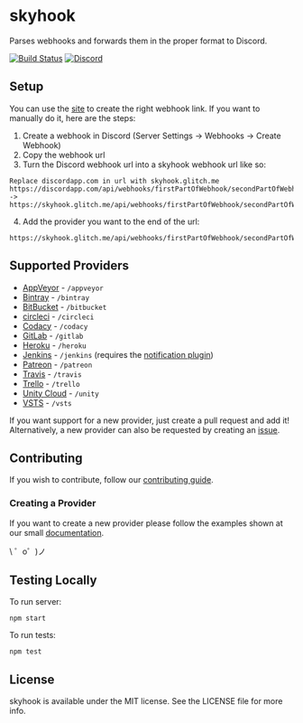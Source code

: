 # skyhook
Parses webhooks and forwards them in the proper format to Discord.

[![Build Status](https://travis-ci.org/Commit451/skyhook.svg?branch=master)](https://travis-ci.org/Commit451/skyhook) [![Discord](https://discordapp.com/api/guilds/303595820345851905/widget.png)](https://discord.gg/js7wD7p)

## Setup
You can use the [site](https://skyhook.glitch.me/) to create the right webhook link. If you want to manually do it, here are the steps:
1. Create a webhook in Discord (Server Settings -> Webhooks -> Create Webhook)
2. Copy the webhook url
3. Turn the Discord webhook url into a skyhook webhook url like so:
```
Replace discordapp.com in url with skyhook.glitch.me
https://discordapp.com/api/webhooks/firstPartOfWebhook/secondPartOfWebhook
->
https://skyhook.glitch.me/api/webhooks/firstPartOfWebhook/secondPartOfWebhook
```
4. Add the provider you want to the end of the url:
```
https://skyhook.glitch.me/api/webhooks/firstPartOfWebhook/secondPartOfWebhook/providerGoesHere
```
## Supported Providers
- [AppVeyor](https://www.appveyor.com/docs/notifications/#webhook-payload-default) - `/appveyor`
- [Bintray](https://bintray.com/docs/api/#_webhooks) - `/bintray`
- [BitBucket](https://confluence.atlassian.com/bitbucket/manage-webhooks-735643732.html) - `/bitbucket`
- [circleci](https://circleci.com/docs/1.0/configuration/#notify) - `/circleci`
- [Codacy](https://support.codacy.com/hc/en-us/articles/207280359-WebHook-Notifications) - `/codacy`
- [GitLab](https://gitlab.com/help/user/project/integrations/webhooks) - `/gitlab`
- [Heroku](https://devcenter.heroku.com/articles/deploy-hooks#http-post-hook) - `/heroku`
- [Jenkins](https://plugins.jenkins.io/notification) - `/jenkins` (requires the [notification plugin](https://wiki.jenkins.io/display/JENKINS/Notification+Plugin))
- [Patreon](https://www.patreon.com/platform/documentation/webhooks) - `/patreon`
- [Travis](https://docs.travis-ci.com/user/notifications/#Webhooks-Delivery-Format) - `/travis`
- [Trello](https://developers.trello.com/apis/webhooks) - `/trello`
- [Unity Cloud](https://build-api.cloud.unity3d.com/docs/1.0.0/index.html#operation-webhooks-intro) - `/unity`
- [VSTS](https://docs.microsoft.com/en-us/vsts/service-hooks/events#) - `/vsts`

If you want support for a new provider, just create a pull request and add it!  
Alternatively, a new provider can also be requested by creating an [issue](https://github.com/Commit451/skyhook/issues).

## Contributing

If you wish to contribute, follow our [contributing guide](https://github.com/Commit451/skyhook/blob/master/docs/Contributing.md).

### Creating a Provider
If you want to create a new provider please follow the examples shown at our small [documentation](docs/CreateNewProvider.md).

\ ゜o゜)ノ

## Testing Locally
To run server:
```
npm start
```
To run tests:
```
npm test
```

## License

skyhook is available under the MIT license. See the LICENSE file for more info.
